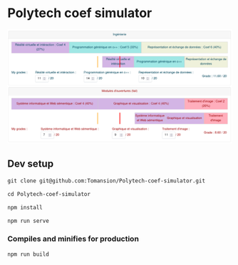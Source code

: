# Polytech coef simulator

![Alt text](images/main.png "How the tool look like")

## Dev setup
```
git clone git@github.com:Tomansion/Polytech-coef-simulator.git
```
```
cd Polytech-coef-simulator
```
```
npm install
```
```
npm run serve
```

### Compiles and minifies for production
```
npm run build
```
